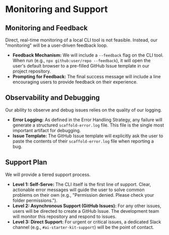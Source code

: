 # Monitoring and Support

## Monitoring and Feedback

Direct, real-time monitoring of a local CLI tool is not feasible. Instead, our "monitoring" will be a user-driven feedback loop.

*   **Feedback Mechanism:** We will include a `--feedback` flag on the CLI tool. When run (e.g., `npx github:user/repo --feedback`), it will open the user's default browser to a pre-filled GitHub Issue template in our project repository.
*   **Prompting for Feedback:** The final success message will include a line encouraging users to provide feedback on their experience.

## Observability and Debugging

Our ability to observe and debug issues relies on the quality of our logging.

*   **Error Logging:** As defined in the Error Handling Strategy, any failure will generate a structured `scaffold-error.log` file. This file is the single most important artifact for debugging.
*   **Issue Template:** The GitHub Issue template will explicitly ask the user to paste the contents of their `scaffold-error.log` file when reporting a bug.

## Support Plan

We will provide a tiered support process.

*   **Level 1: Self-Serve:** The CLI itself is the first line of support. Clear, actionable error messages will guide the user to solve common problems on their own (e.g., "Permission denied. Please check your folder permissions.").
*   **Level 2: Asynchronous Support (GitHub Issues):** For any other issues, users will be directed to create a GitHub Issue. The development team will monitor this repository and respond to issues.
*   **Level 3: Direct Support:** For urgent or critical issues, a dedicated Slack channel (e.g., `#ai-starter-kit-support`) will be the point of contact.
